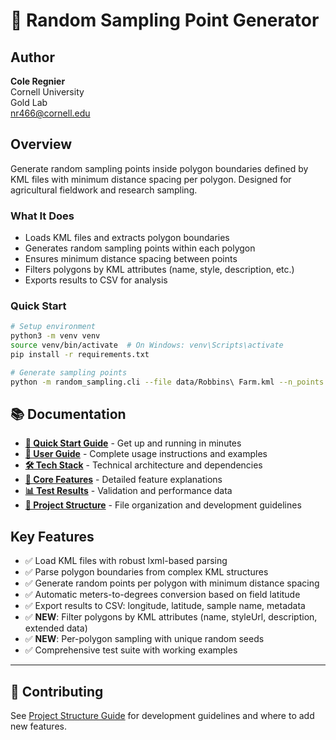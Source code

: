 # 📍 Random Sampling Point Generator

## Author

**Cole Regnier**  
Cornell University  
Gold Lab  
[nr466@cornell.edu](mailto:nr466@cornell.edu)

## Overview

Generate random sampling points inside polygon boundaries defined by KML files with minimum distance spacing per polygon.
Designed for agricultural fieldwork and research sampling.

### What It Does
- Loads KML files and extracts polygon boundaries
- Generates random sampling points within each polygon
- Ensures minimum distance spacing between points
- Filters polygons by KML attributes (name, style, description, etc.)
- Exports results to CSV for analysis

### Quick Start
```bash
# Setup environment
python3 -m venv venv
source venv/bin/activate  # On Windows: venv\Scripts\activate
pip install -r requirements.txt

# Generate sampling points
python -m random_sampling.cli --file data/Robbins\ Farm.kml --n_points 5 --output data/samples.csv
```

## 📚 Documentation

- **[🚀 Quick Start Guide](docs/QUICKSTART.md)** - Get up and running in minutes
- **[📖 User Guide](docs/USER_GUIDE.md)** - Complete usage instructions and examples
- **[🛠️ Tech Stack](docs/TECH_STACK.md)** - Technical architecture and dependencies
- **[🔧 Core Features](docs/FEATURES.md)** - Detailed feature explanations
- **[📊 Test Results](docs/TEST_RESULTS.md)** - Validation and performance data
- **[📁 Project Structure](docs/PROJECT_STRUCTURE.md)** - File organization and development guidelines

## Key Features
- ✅ Load KML files with robust lxml-based parsing
- ✅ Parse polygon boundaries from complex KML structures
- ✅ Generate random points per polygon with minimum distance spacing
- ✅ Automatic meters-to-degrees conversion based on field latitude
- ✅ Export results to CSV: longitude, latitude, sample name, metadata
- ✅ **NEW**: Filter polygons by KML attributes (name, styleUrl, description, extended data)
- ✅ **NEW**: Per-polygon sampling with unique random seeds
- ✅ Comprehensive test suite with working examples

---

## 📌 Contributing

See [Project Structure Guide](docs/PROJECT_STRUCTURE.md) for development guidelines and where to add new features.
